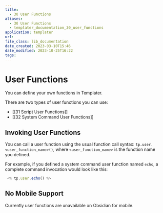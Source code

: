 ```yaml
---
title:
  - 30 User Functions
aliases:
  - 30 User Functions
  - templater_documentation_30_user_functions
application: templater
url:
file_class: lib_documentation
date_created: 2023-03-10T15:46
date_modified: 2023-10-25T16:22
tags:
---
```

# User Functions

You can define your own functions in Templater.

There are two types of user functions you can use:

- [[31 Script User Functions]]
- [[32 System Command User Functions]]

## Invoking User Functions

You can call a user function using the usual function call syntax: `tp.user.<user_function_name>()`, where `<user_function_name>` is the function name you defined.

For example, if you defined a system command user function named `echo`, a complete command invocation would look like this:

```js
 <% tp.user.echo() %>
```

## No Mobile Support

Currently user functions are unavailable on Obsidian for mobile.

